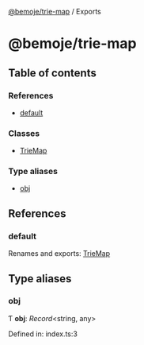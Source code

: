 [@bemoje/trie-map](README.md) / Exports

# @bemoje/trie-map

## Table of contents

### References

- [default](modules.md#default)

### Classes

- [TrieMap](classes/triemap.md)

### Type aliases

- [obj](modules.md#obj)

## References

### default

Renames and exports: [TrieMap](classes/triemap.md)

## Type aliases

### obj

Ƭ **obj**: *Record*<string, any\>

Defined in: index.ts:3
